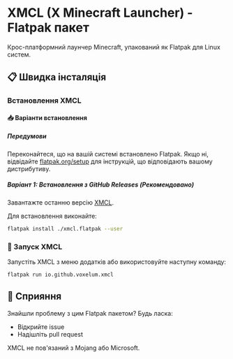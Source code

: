 # XMCL (X Minecraft Launcher) - Flatpak пакет

Крос-платформний лаунчер Minecraft, упакований як Flatpak для Linux систем.

## 📋 Швидка інсталяція

### Встановлення XMCL

#### 📥 Варіанти встановлення

##### Передумови
Переконайтеся, що на вашій системі встановлено Flatpak. Якщо ні, відвідайте [flatpak.org/setup](https://flatpak.org/setup/) для інструкцій, що відповідають вашому дистрибутиву.

##### **Варіант 1**: Встановлення з GitHub Releases (Рекомендовано)
Завантажте останню версію [XMCL](https://github.com/v1mkss/io.github.voxelum.xmcl/releases/latest).

Для встановлення виконайте:
```sh
flatpak install ./xmcl.flatpak --user
```

### 🚀 Запуск XMCL
Запустіть XMCL з меню додатків або використовуйте наступну команду:
```sh
flatpak run io.github.voxelum.xmcl
```

## 🤝 Сприяння
Знайшли проблему з цим Flatpak пакетом? Будь ласка:
- Відкрийте issue
- Надішліть pull request

XMCL не пов'язаний з Mojang або Microsoft.
